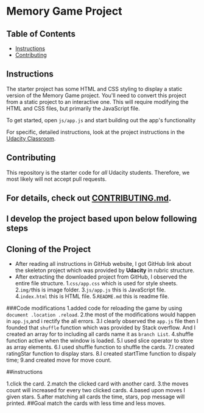 # Memory Game Project

## Table of Contents

-   [Instructions](#instructions)
-   [Contributing](#contributing)

## Instructions

The starter project has some HTML and CSS styling to display a static version of the Memory Game project. You'll need to convert this project from a static project to an interactive one. This will require modifying the HTML and CSS files, but primarily the JavaScript file.

To get started, open `js/app.js` and start building out the app's functionality

For specific, detailed instructions, look at the project instructions in the [Udacity Classroom](https://classroom.udacity.com/me).

## Contributing

This repository is the starter code for _all_ Udacity students. Therefore, we most likely will not accept pull requests.

## For details, check out [CONTRIBUTING.md](CONTRIBUTING.md).

## I develop the project based upon below following steps

## Cloning of the Project

-   After reading all instructions in GitHub website, I got GitHub link about the skeleton project which was provided by **Udacity** in rubric structure.
-   After extracting the downloaded project from GitHub, I observed the entire file structure.
    1.`css/app.css` which is used for style sheets.
    2.`img/`this is image folder.
    3.`js/app.js` this is JavaScript file.
    4.`index.html` this is HTML file.
    5.`README.md` this is readme file.

\###Code modifications
 1.added code for reloading the game by using `document .location .reload`.
 2.the most of the modifications would happen in `app.js`,and i rectify the all errors.
 3.I  clearly observed the `app.js` file then I founded that `shuffle` function which was provided by Stack overflow. And I created an array for to including all cards name it as `branch List`.
 4.shuffle function active when the window is loaded.
 5.I used slice operator to store as array elements.
 6.I used shuffle function to shuffle the cards.
 7.I created ratingStar function to display stars.
 8.I created startTime function to dispaly time;
 9.and created move for move count.

\##instructions

1.click the card.
2.match the clicked card with another card.
3.the moves count will increased for every two clicked cards.
4.based upon moves I given stars.
5.after matching all cards the time, stars, pop message will printed.
\##Goal
match the cards with less time and less moves.
